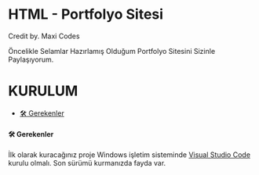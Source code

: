 # HTML - Portfolyo Sitesi
Credit by. Maxi Codes

Öncelikle Selamlar Hazırlamış Olduğum Portfolyo Sitesini Sizinle Paylaşıyorum.

# KURULUM
- [🛠 Gerekenler](#-gerekenler)

#### 🛠 Gerekenler

İlk olarak kuracağınız proje Windows işletim sisteminde [Visual Studio Code](https://code.visualstudio.com/docs/?dv=win) kurulu olmalı. Son sürümü kurmanızda fayda var.